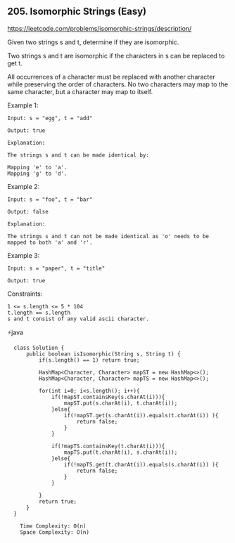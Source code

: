 ## 205. Isomorphic Strings (Easy)
https://leetcode.com/problems/isomorphic-strings/description/

Given two strings s and t, determine if they are isomorphic.

Two strings s and t are isomorphic if the characters in s can be replaced to get t.

All occurrences of a character must be replaced with another character while preserving the order of characters. No two characters may map to the same character, but a character may map to itself.

 

Example 1:

    Input: s = "egg", t = "add"
    
    Output: true

    Explanation:

    The strings s and t can be made identical by:
    
    Mapping 'e' to 'a'.
    Mapping 'g' to 'd'.
Example 2:

    Input: s = "foo", t = "bar"
    
    Output: false

    Explanation:
    
    The strings s and t can not be made identical as 'o' needs to be mapped to both 'a' and 'r'.

Example 3:

    Input: s = "paper", t = "title"
    
    Output: true

 

Constraints:

    1 <= s.length <= 5 * 104
    t.length == s.length
    s and t consist of any valid ascii character.

  ⚡java
          
      class Solution {
          public boolean isIsomorphic(String s, String t) {
              if(s.length() == 1) return true;
              
              HashMap<Character, Character> mapST = new HashMap<>();
              HashMap<Character, Character> mapTS = new HashMap<>();
      
              for(int i=0; i<s.length(); i++){
                  if(!mapST.containsKey(s.charAt(i))){
                      mapST.put(s.charAt(i), t.charAt(i));
                  }else{
                      if(!mapST.get(s.charAt(i)).equals(t.charAt(i)) ){
                          return false;
                      }
                  }
      
                  if(!mapTS.containsKey(t.charAt(i))){
                      mapTS.put(t.charAt(i), s.charAt(i));
                  }else{
                      if(!mapTS.get(t.charAt(i)).equals(s.charAt(i)) ){
                          return false;
                      }
                  }
                  
              }
              return true;
          }
      }

        Time Complexity: O(n) 
        Space Complexity: O(n)
